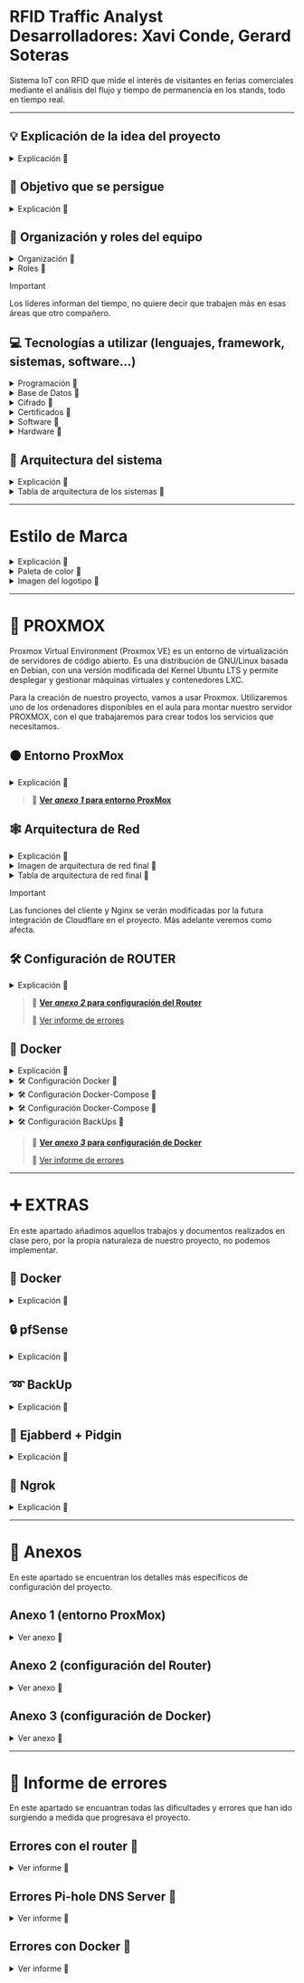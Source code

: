 # RFID Traffic Analyst <br> Desarrolladores: Xavi Conde, Gerard Soteras
Sistema IoT con RFID que mide el interés de visitantes en ferias comerciales mediante el análisis del flujo y tiempo de permanencia en los stands, todo en tiempo real.
<hr>

## 💡  Explicación de la idea del proyecto
<details>
  <summary>Explicación 🔽</summary>
  
  En este proyecto exploraremos el mundo de los dispositivos IoT y la tecnología de transmisión por radiofrecuencia. Abordaremos temas como las ondas de radio y los distintos tipos de frecuencias existentes, en un ámbito innovador y en continuo desarrollo como el de los dispositivos IoT. Para ello, hemos optado por trabajar con la tecnología RFID, que combina los aspectos técnicos que buscamos analizar y desarrollar en este proyecto.
  
  El sistema funcionará de la siguiente manera: a los participantes se les proporcionarán etiquetas RFID pasivas, que serán detectadas por antenas RFID estratégicamente colocadas en el recinto. Estas antenas, conectadas a un lector RFID integrado en una Raspberry Pi, ampliarán el alcance de la señal según el tamaño del espacio. Los datos recopilados en tiempo real serán almacenados en una base de datos para su posterior análisis, generando informes que permitirán interpretar las preferencias del público y optimizar futuras estrategias.
  
  El objetivo principal es diseñar un sistema IoT para recopilar información en ferias comerciales, proporcionando a las empresas datos valiosos sobre el interés que generan entre los asistentes. Este sistema permitirá realizar un conteo preciso de las personas que se aproximan a cada puesto, así como medir el tiempo que permanecen en ellos. Además, la información recopilada se utilizará para obtener una visión general de los intereses del público, ayudando a las empresas a comprender mejor las preferencias de la población.

</details>

## 🎯  Objetivo que se persigue
<details>
  <summary>Explicación 🔽</summary>
  
  *Con todo esto hemos realizado la siguiente estructura, donde resume los objetivos que buscaremos cumplir.*

- **1 (Objetivo General)** - Diseñar y desarrollar una red de dispositivos IoT que utilice tecnología de transmisión por radiofrecuencia para recopilar y analizar datos en tiempo real.
- - **1.1 (Objetivo Específico)** - Programar dispositivos IoT capaces de interactuar mediante tecnología de radiofrecuencia.  
- - - **1.1.1 (Objetivo Operativo)** - Implementar placas Raspberry Pi con antenas RFID compatibles para gestionar la detección y transmisión de datos.  
- - - **1.1.2 (Objetivo Operativo)** - Configurar y trabajar con etiquetas RFID pasivas para la identificación precisa de participantes.  

- **2 (Objetivo General)** - Aplicar el sistema IoT en ferias comerciales y eventos para generar datos valiosos sobre el comportamiento del público y mejorar estrategias empresariales.  
- - **2.1 (Objetivo Específico)** - Optimizar la autonomía y capacidad del sistema para recopilar y analizar datos en entornos dinámicos. 
- - - **2.1.1 (Objetivo Operativo)** - Recopilar datos en tiempo real sobre el número de asistentes, ubicación y tiempo de permanencia en cada puesto.  
- - **2.2 (Objetivo Específico)** - Asegurar la integridad, confidencialidad y disponibilidad de los datos recopilados por el sistema.
- - - **2.2.1 (Objetivo Operativo)** - Implementar reglas de acceso y control en la base de datos para garantizar la seguridad de la información.
- - - **2.2.2 (Objetivo Operativo)** - Usar protocolos cifrados para la transmisión de datos y mantener copias de seguridad automáticas para prevenir pérdida de información.  


</details>

## 📝  Organización y roles del equipo
<details>
  <summary>Organización 🔽</summary>
  Al ser un grupo que en el primer año del grado ya trabajamos juntos en varios proyectos, la organización resultó sencilla.
  Hemos decidido que todos haremos de todo, pero cada uno tendrá un rol de “líder” en cada apartado en el que hemos distribuido el proyecto, este líder será el encargado únicamente de marcar el ritmo y de comunicar al resto del grupo cómo vamos en relación con los objetivos y fechas acordados al inicio.
  
  Al final de cada clase se pondrá en común el trabajo de cada integrante, con el objetivo de que todas las personas en todo momento sepan que se ha hecho ese día y si algún día hay una baja, que se pueda seguir trabajando con normalidad.
  En el aspecto de las tareas, todos haremos todas las tareas, sin excepción.
</details>

<details>
  <summary>Roles 🔽</summary>  
  
  - Xavi - Programación, Proxmox, gestores de tareas y escritos (GitHub)
  - Gerard - BBDD, Hardware, Redes, escritos (GitHub)
</details>

> [!IMPORTANT]
> Los líderes informan del tiempo, no quiere decir que trabajen más en esas áreas que otro compañero.

## 💻  Tecnologías a utilizar (lenguajes, framework, sistemas, software...)
<details>
  <summary>Programación 🔽</summary>

   - JavaScript
   - PHP
   - MySQL
   - Python
   - Arduino
</details>

<details>
  <summary>Base de Datos 🔽</summary>
  
  - MySQL database
</details>

<details>
  <summary>Cifrado 🔽</summary>
  
  En nuestro proyecto hemos elegido estas opciones de cifrado:
  - FALTA DECIDIR
</details>

<details>
  <summary>Certificados 🔽</summary>
  
  - OpenSSL -> TLS (de manera interna). 
  - Cloudflare SSL (de manera externa).
</details>

<details>
  <summary>Software 🔽</summary>
  
  - Visual Studio
  - Trello
  - GitHub
  - ChatGPT
</details>

<details>
  <summary>Hardware 🔽</summary>
  
  - Placa Aruino
  - Lector RFID
  - Tarjeta RFID
  - Cableado
</details>


## 🔨  Arquitectura del sistema
<details>
  <summary>Explicación 🔽</summary>
  
  Implementaremos una arquitectura basada en **tres capas**, diseñada para optimizar la recopilación, almacenamiento y análisis de datos provenientes de los dispositivos IoT con tecnología RFID. Esta estructura modular permite trabajar en cada capa de forma independiente, lo que facilita el desarrollo, la escalabilidad y el mantenimiento del sistema.
  
  Las tres capas se dividirán:
  - Capa de Dispositivos IoT (Cliente): Esta capa incluye las etiquetas RFID pasivas y las antenas RFID conectadas al Arduino. Los dispositivos detectan y transmiten los datos recopilados.
  - Capa de Procesamiento (Servidor): Encargada de recibir los datos desde los Arduinos, procesarlos, almacenarlos temporalmente y transferirlos a la base de datos central. Aquí se manejan las conexiones seguras y la lógica para garantizar la fiabilidad de los datos.
  - Capa de Almacenamiento y Análisis (BBDD): Se utiliza para almacenar de forma permanente los datos recopilados y procesados, permitiendo análisis posteriores. La base de datos será securizada para proteger la integridad y confidencialidad de la información.
</details>

<details>
  <summary>Tabla de arquitectura de los sistemas 🔽</summary>
  
  | Máquina       | S.O                  | Almacenamiento / Memoria| Servicio     | 
  |---------------|----------------------|-------------------------|--------------|
  | **Proxmox**   |Proxmox-VE 8.2        | 93Gb / 8Gb              |  Hypervisor  |
  | **Router**    |Ubuntu server 22.04.2 | 14Gb / 4Gb              |  DHCP        |
  | **Pi-Hole**   |Debian 12.7.0         | 14Gb / 512Mb            |      DNS     |
  | **BackUp**    |Contenedor LXC        | 15Gb / 512Mb            | BackUp MySQL |
  | **Arduino**   |                      |                         | Lector RFID  |
  | **Docker**    |Ubuntu server 22.04.2 | 35Gb / 4Gb              | Contenedores |
  | **MySQL**     |  Contenedor Docker   |                         |Base de datos |
  | **Nginx**     |  Contenedor Docker   |                         | Hosting Web  |

</details>

<hr>

# Estilo de Marca
<details>
  <summary>Explicación 🔽</summary>
  En este proyecto, hemos diseñado un logotipo que refleja los valores de innovación y dinamismo asociados a nuestra tecnología RFID. La forma principal está inspirada en una onda, un elemento que simboliza tanto la conectividad como el flujo constante de información, pilares fundamentales de nuestra actividad. La onda se presenta atravesando un objeto, lo que transmite una sensación de movimiento y energía, reforzando la idea de una tecnología que nunca se detiene y que conecta de manera fluida diferentes elementos.
  
  Los colores principales seleccionados para el logotipo son:
  - Azul (#136AD3): Representa la confianza, la estabilidad y el carácter tecnológico de nuestra marca. Es un color asociado tradicionalmente con la innovación y la precisión técnica.
  - Naranja (#F26419): Un tono vibrante que aporta energía, creatividad y entusiasmo, equilibrando la seriedad del azul con un toque más humano y cercano.
  
  Como color auxiliar, se utiliza el negro (#000000), que añade contraste, elegancia y versatilidad al diseño, permitiendo que el logotipo funcione eficazmente en una variedad de aplicaciones y contextos.
</details>

<details>
  <summary>Paleta de color 🔽</summary>
  
![paleta de color](assets/paleta_rfid.png)
</details>
  
<details>
  <summary>Imagen del logotipo 🔽</summary>

![logotipo rfid](assets/rfid_logo.png)
</details>

<hr>

# 🚀 PROXMOX
Proxmox Virtual Environment (Proxmox VE) es un entorno de virtualización de servidores de código abierto. Es una distribución de GNU/Linux basada en Debian, con una versión modificada del Kernel Ubuntu LTS​ y permite desplegar y gestionar máquinas virtuales y contenedores LXC.

Para la creación de nuestro proyecto, vamos a usar Proxmox. Utilizaremos uno de los ordenadores disponibles en el aula para montar nuestro servidor PROXMOX, con el que trabajaremos para crear todos los servicios que necesitamos.

## 🟠  Entorno ProxMox
<details>
  <summary>Explicación 🔽</summary>
  Dentro de Proxmox, configuraremos una red NAT para que todas las máquinas virtuales tengan conectividad interna.
  
  El sistema contará con cuatro servidores Ubuntu con funciones específicas:
  - Router virtual (DHCP): Gestionará el tráfico de red y asignará direcciones IP mediante DHCP.
  - Servidor Pi-Hole (DNS): Actuará como servidor DNS para todos los dispositivos dentro de la red, mejorando la gestión de nombres y bloqueando contenido no deseado.
  - Servidor de contenedores (Docker): Alojará nuestra base de datos y un servicio NGINX, que en el futuro permitirá el manejo individualizado de datos para cada empresa en las ferias.
  - Servidor de backups (Contenedor): Almacenará copias de seguridad de la base de datos para garantizar la integridad y disponibilidad de la información.
  
  Para crear la red NAT con la que se comunicarán las máquinas dentro de Proxmox, añadiremos un "Linux Bridge" y lo configuraremos para crear la red interna, a la que llamaremos vmbr1. Por defecto, la red externa (en nuestro caso la del aula) se llama vmbr0.
  El proceso que seguimos fue el siguiente: primero, instalamos y configuramos la máquina router. Al añadir la máquina, le asignamos la nueva interfaz de red que creamos anteriormente en el apartado de hardware. Una vez configurado el router, duplicamos la máquina para crear el equipo cliente, y modificamos el netplan para que tenga su propia dirección IP dentro de la red interna. 
  
  ### Configuración de QEMU
  Instalaremos en el router el paquete qemu-guest-agent. Gracias a esto, podremos administrar las máquinas virtuales de una manera más fácil.
  Una vez instalado en las máquinas, es necesario configurar las máquinas virtuales que nos ofrece Proxmox.
</details>

> 📎 [**Ver _anexo 1_ para entorno ProxMox**](#anexo-1-entorno-proxmox)

## 🕸️  Arquitectura de Red
<details>
  <summary>Explicación 🔽</summary>
  
  El sistema estará dividido en dos redes principales:
  - IOT Evento: Donde se encuentran las etiquetas RFID que llevarán los asistentes en el evento. Estas etiquetas se comunican con los lectores RFID a través de una antena. Los lectores capturan los datos y los envían a nuestro servidor en el evento, que ejecuta Proxmox.
  - Red Proxmox: Red interna donde estarán los servicios esenciales del sistema.
  
  Dentro del entorno virtualizado en Proxmox, tendremos varios servidores con funciones específicas:
  - Router Virtual (DHCP): Conecta ambas redes y asigna direcciones IP dentro de la Red Proxmox.
  - Servidor Pi-Hole (DNS): Actúa como servidor DNS para todos los dispositivos dentro de la red, facilitando la gestión de nombres de dominio.
  - Servidor de contenedores (Docker): Alojará nuestra base de datos MySQL y un servicio Nginx, que permitirá a las empresas de los stands acceder a una página privada con los datos recopilados por su antena RFID.
  - Servidor de backups (Contenedor): Se encargará de realizar copias de seguridad de la base de datos para garantizar la integridad y disponibilidad de la información.

  Para crear la red NAT con la que se comunicarán las máquinas dentro de Proxmox, añadiremos un Linux Bridge (vmbr1) para la red interna, manteniendo vmbr0 como la conexión externa del evento.
</details>

<details>
  <summary>Imagen de arquitectura de red final 🔽</summary>
  
  ![diagrama de red](assets/diagrama_red.png)
</details>

<details>
  <summary>Tabla de arquitectura de red final 🔽</summary>
  
  | Máquinas         | IP                                         | IP Gateway                          | Red                           |
  |------------------|--------------------------------------------|-------------------------------------|-------------------------------|
  | Proxmox          | 100.77.20.113                              | 100.77.20.1                         | 100.77.20.0/24                |
  | Router           | 100.77.20.77 (externa)<br>10.20.30.1 (interna) | 100.77.20.1 (externa)<br>10.20.30.1 (interna) | vmbr0 (100.77.20.0/24)<br>vmbr1 (10.20.30.0/24) |
  | Pihole           | 10.20.30.10                                | 10.20.30.1                          | vmbr1 (10.20.30.0/24)         |
  | Docker           | 10.20.30.15                                | 10.20.30.1                          | vmbr1 (10.20.30.0/24)         |
  | Docker > Portainer | 10.20.30.15:9443                         | 10.20.30.1                          | vmbr1 (10.20.30.0/24)         |
  | Docker > MySQL   | 10.20.30.15:1234                           | 10.20.30.1                          | vmbr1 (10.20.30.0/24)         |
  | Docker > PHPMyAdmin | 10.20.30.15:8080                        | 10.20.30.1                          | vmbr1 (10.20.30.0/24)         |
  | Docker > Nginx   | 10.20.30.15:88                             | 10.20.30.1                          | vmbr1 (10.20.30.0/24)         |
  | Contenedor BKP   | 10.20.30.16                                | 10.20.30.1                          | vmbr1 (10.20.30.0/24)         |


</details>

> [!IMPORTANT]
> Las funciones del cliente y Nginx se verán modificadas por la futura integración de Cloudflare en el proyecto. Más adelante veremos como afecta.

## 🛠️  Configuración de ROUTER
<details>
  <summary>Explicación 🔽</summary>
  Primero configuramos la red del router. Para ello cambiaremos el netplan ajustando las IP según la red, virtual o aula. Con ens18 identificaremos la red del aula y con ens19 la red virtual.
  Además, hemos implementado el servicio de DHCP en el router para que todos los dispositivos que estén dentro de la red virtual puedan obtener una IP sin necesidad de asignarla manualmente.
  
  ### Configuración de DHCP
  Para configurar el servicio DHCP, primero lo instalaremos en el router con el comando correspondiente. Luego crearemos una copia de seguridad del archivo de configuración para conservar la configuración original. Procederemos a editar el archivo de configuración y, en nuestro caso, hemos asignado el rango de IPs de *10.20.30.20* a *10.20.30.50*.
  
  También configuraremos distintas IPs para que siempre se asignen a las máquinas con los servicios de nuestra red de Proxmox, haciendo uso de su MAC. Gracias a esto conseguimos que siempre que se inicien las máquinas, tengan la misma dirección IP. Además, modificaremos el archivo ```isc-dhcp-server``` para indicar al router que funcione como servidor DHCP en la interfaz ens19.

```
# comandos usados

sudo apt install isc-dhcp-server                        # instalación del servicio DHCP
sudo cp /etc/dhcp/dhcpd.conf /etc/dhcp/dhcpd.conf.BKP   # creación de la copia de archivo
sudo nano /etc/dhcp/dhcpd.conf                          # modificación del archivo de configuración
sudo nano /etc/default/isc-dhcp-server                  # modificación del archivo de asiganción de interfaz
```

  ### Configuración de IPTables ⚠️
</details>

> 📎 [**Ver _anexo 2_ para configuración del Router**](#anexo-2-configuración-del-router)
>
> 🚩 [Ver informe de errores](#errores-con-el-router)


## 󠁧󠁢󠁷🐋 Docker
<details>
  <summary>Explicación 🔽</summary>
  
  En nuestro proyecto, utilizaremos Docker para optimizar recursos y simplificar la gestión de nuestras aplicaciones.
  Docker nos permitirá desplegar contenedores ligeros, asegurando que cada servicio se ejecute de manera aislada y eficiente. Esto facilitará el desarrollo, la escalabilidad y el mantenimiento del sistema, ya que cada componente (base de datos, servidor web, herramientas de gestión, etc.) estará empaquetado en su propio contenedor con todas sus dependencias.
</details>

<details>
  <summary>🛠️  Configuración Docker 🔽</summary>

Para desplegar nuestros contenedores, primero creamos una máquina virtual en Proxmox, a la cual le asignamos la IP fija `10.20.30.15` dentro de nuestra red interna.

Una vez creada la VM, procedimos a instalar Docker. Como solo usamos un usuario llamado "docker", añadiremos dicho usuario al grupo de Docker y le damos todos los permisos para que pueda crear y administrar los contenedores. 

Para facilitar la administración visual de los contenedores, instalamos Portainer como un contenedor en Docker.

Para gestionar los contenedores, accedemos a Portainer desde una máquina virtual con Debian Desktop, ingresando en el navegador la Ip del equipo seguido del puerto que configuramos para portainer. `10.20.30.15:9443`
Aquí podemos visualizar y administrar nuestros contenedores de forma intuitiva, facilitando la gestión de servicios como la base de datos, Nginx y otros.

```bash
# comandos usados

###
instalación docker

sudo apt update && sudo apt upgrade -y # actualizar paquetes
sudo apt install -y apt-transport-https ca-certificates curl software-properties-common # instalar dependencias necesarias
curl -fsSL https://download.docker.com/linux/ubuntu/gpg | sudo gpg --dearmor -o /usr/share/keyrings/docker-archive-keyring.gpg # agregar la clave GPG de Docker
echo "deb [arch=$(dpkg --print-architecture) signed-by=/usr/share/keyrings/docker-archive-keyring.gpg] https://download.docker.com/linux/ubuntu $(lsb_release -cs) stable" | sudo tee /etc/apt/sources.list.d/docker.list > /dev/null # agregar el repositorio oficial de Docker
sudo apt update
sudo apt install -y docker-ce docker-ce-cli containerd.io # instalar docker
docker --version # verificar si docker está correctamente instalado

###

sudo usermod -aG docker $USER  # Agregar usuario al grupo Docker (requiere reiniciar sesión)

docker run -d -p 8000:8000 -p 9443:9443 --name portainer --restart=always -v /var/run/docker.sock:/var/run/docker.sock -v portainer_data:/data portainer/portainer-ce:latest  # creación de contenedor portainer 
```
</details>

<details>
  <summary>🛠️  Configuración Docker-Compose 🔽</summary>

  Para agilizar el despliegue de los contenedores que contendrán nuestra página web y base de datos, utilizamos Docker-Compose. Con esta herramienta, podemos definir y gestionar múltiples servicios en un solo archivo de configuración `(docker-compose.yml)`, lo que facilita la implementación y administración del entorno.

  [📑 Archivo de configuración docker-compose](assets/docker-compose.yml)

  📑 **Servicios incluidos**
  | Servicio     | Función                                        |
  |--------------|------------------------------------------------|
  | **PHP-FPM**  | Procesamiento de archivos PHP                  |
  | **MySQL**    | Base de datos para almacenamiento de información |
  | **phpMyAdmin** | Interfaz web para gestionar MySQL            |
  | **Nginx**    | Servidor web que maneja las peticiones HTTP    |

  Con esta configuración, conseguimos un entorno completo con PHP, MySQL, phpMyAdmin y Nginx, todos conectados en una red interna de Docker (app-network), lo que facilita la gestión y escalabilidad de nuestra aplicación.

  ```bash
# comandos usados

sudo apt install -y docker-compose  # instalar docker-compose
docker-compose up -d  # crear los contenedores en segundo plano
docker ps  # verificar que los contenedores están corriendo 
  ```
  
</details>

<details>
  <summary>🛠️  Configuración Docker-Compose 🔽</summary>

  Para agilizar el despliegue de los contenedores que contendrán nuestra página web y base de datos, utilizamos Docker-Compose. Con esta herramienta, podemos definir y gestionar múltiples servicios en un solo archivo de configuración `(docker-compose.yml)`, lo que facilita la implementación y administración del entorno.

  [📑 Archivo de configuración docker-compose](assets/docker-compose.yml)

  📑 **Servicios incluidos**
  | Servicio     | Función                                        |
  |--------------|------------------------------------------------|
  | **PHP-FPM**  | Procesamiento de archivos PHP                  |
  | **MySQL**    | Base de datos para almacenamiento de información |
  | **phpMyAdmin** | Interfaz web para gestionar MySQL            |
  | **Nginx**    | Servidor web que maneja las peticiones HTTP    |

  Con esta configuración, conseguimos un entorno completo con PHP, MySQL, phpMyAdmin y Nginx, todos conectados en una red interna de Docker (app-network), lo que facilita la gestión y escalabilidad de nuestra aplicación.

  ```bash
# comandos usados

sudo apt install -y docker-compose  # instalar docker-compose
docker-compose up -d  # crear los contenedores en segundo plano
docker ps  # verificar que los contenedores están corriendo 
  ```
  
</details><details>
  <summary>🛠️  Configuración BackUps 🔽</summary>

  Para garantizar la seguridad de los datos recopilados en los eventos, hemos implementado un sistema de copias de seguridad adaptado a la magnitud de cada feria.
  
  Se ha creado un contenedor LXC con IP fija `10.20.30.16`, destinado a almacenar los respaldos de la base de datos. Para ello, hemos desarrollado un script que extrae la información almacenada y la envía comprimida al contenedor mediante `scp`, utilizando autenticación por clave RSA para evitar la necesidad de introducir contraseñas manualmente.
 
  Este script también actualiza un archivo de logs con el registro de cada backup realizado, y gestiona el almacenamiento eliminando automáticamente los archivos más antiguos, limitando el número máximo de copias a 4, para optimizar el espacio disponible.
 
  La ejecución automática del respaldo se ha programado en el `crontab` del usuario `root`, asegurando que solo un usuario autorizado pueda ejecutar y modificar el proceso.
  
  ☕ [**Código Backup implementado en el proyecto**](assets/scripts/backup_mysql.sh)
  
</details>


> 📎 [**Ver _anexo 3_ para configuración de Docker**](#anexo-3-configuración-de-docker)
>
> 🚩 [Ver informe de errores](#errores-con-docker)

<hr>

# ➕ EXTRAS
En este apartado añadimos aquellos trabajos y documentos realizados en clase pero, por la propia naturaleza de nuestro proyecto, no podemos implementar.

## 󠁧󠁢󠁷🐋 Docker
<details>
  <summary>Explicación 🔽</summary>

Docker ofrece un método unificado para ejecutar su código. Actúa como un sistema operativo diseñado específicamente para contenedores. Así como una máquina virtual abstrae el hardware del servidor, los contenedores en Docker abstraen y virtualizan el sistema operativo del servidor, simplificando su gestión.

> 🗞️ [**Documento Preguntas frecuentes de Docker**](assets/files/RfidTrafficAnalyst_Preguntas%20frecuentes%20Docker.pdf)
> 
> 🛠️ [**Ver la implementación de Docker en el proyecto.**](#-docker)

</details>

## 🔒 pfSense

<details>
  <summary>Explicación 🔽</summary>

pfSense es una distribución de firewall y enrutador basada en FreeBSD, diseñada para ofrecer seguridad y control de red de nivel empresarial. Es una solución de código abierto que permite gestionar el tráfico de la red, configurar VPNs, aplicar reglas de firewall avanzadas y monitorear el tráfico, todo desde una interfaz web intuitiva. Es ampliamente utilizado en entornos corporativos, educativos y domésticos por su flexibilidad, rendimiento y comunidad activa.

> 🗞️ [**Documento Guía de instalación pfSense**](assets/files/RfidTrafficAnalyst_pfSense_Guia%20de%20Usuario.pdf)

</details>

## ➿ BackUp

<details>
  <summary>Explicación 🔽</summary>
  
Backup es el proceso de crear copias de seguridad de datos para protegerlos contra pérdidas, fallos de hardware, ataques cibernéticos o errores humanos. Existen diferentes tipos de copias de seguridad, como completas, incrementales y diferenciales, y pueden almacenarse en dispositivos locales, servidores remotos o en la nube. Contar con una estrategia de backup adecuada es fundamental para garantizar la continuidad y seguridad de la información en cualquier entorno, ya sea personal o empresarial.

> 🗞️ [**Documento Guía de usaurio Backups**](assets/files/RfidTrafficAnalyst_Backup-script_Guia%20de%20usuario.pdf) || 🗞️ [**Documento Explicación scripts Backup**](assets/files/RfidTrafficAnalyst_Backup-script.pdf)
>
> ☕ [**Código Backup Base de Datos**](assets/scripts/backup_db.sh) || ☕ [**Código Backup de restauración**](assets/scripts/restore.sh) || ☕ [**Código Backup Full o incremental**](assets/scripts/backup_full_incremental.sh)

</details>

## 📧 Ejabberd + Pidgin

<details>
  <summary>Explicación 🔽</summary>

Ejabberd es un servidor de mensajería instantánea basado en el protocolo XMPP (Jabber). Es de código abierto, altamente escalable y utilizado para crear servicios de chat en tiempo real, como mensajería privada o grupal en aplicaciones y empresas.

Pidgin es un cliente de mensajería instantánea multiprotocolo que permite conectarse a diferentes servicios de chat (como XMPP, IRC o Discord) desde una sola aplicación. Es de código abierto y compatible con complementos para ampliar sus funciones.

> 🗞️ [**Documento Preguntas Frecuentes Ejabberd**](assets/files/RfidTrafficAnalyst_ChatTiempoReal_FAQs.pdf)
> 
> 🗞️ [**Página Guía de usuario Ejabberd + Pidgin**](https://gsoteras.gitbook.io/gsoteras/servidores/chat-tiempo-real)

</details>

## 🛜 Ngrok

<details>
  <summary>Explicación 🔽</summary>

  Para facilitar el acceso remoto a la interfaz web de Proxmox desde cualquier ubicación, se ha integrado Ngrok en el sistema. Esta herramienta permite exponer servicios locales a través de túneles seguros, sin necesidad de configurar el router o abrir puertos manualmente.

  <details>
    <summary>🔧 Instalación y configuración de Ngrok 🔽</summary>
  
  ### Registro y autenticación
  - Crear una cuenta en ngrok.com y obtener el authtoken desde el panel de usuario.
  - Instalar Ngrok en la máquina Proxmox siguiendo las instrucciones oficiales para Linux.
  - Autenticar Ngrok.

    ```bash
    # comandos usados
    wget https://bin.equinox.io/c/bNyj1mQVY4c/ngrok-v3-stable-linux-amd64.tgz
    tar -xvzf ngrok-v3-stable-linux-amd64.tgz -C /usr/local/bin/
    ngrok config add-authtoken <tu_authtoken>
    ngrok tcp 22
    ```
    
  ### Integración con systemd
  - Crear un servicio para que Ngrok se inicie automáticamente al arrancar el sistema.
    
    ```bash
    nano /etc/systemd/system/ngrok.service

    # ----------------
    [Unit]
    Description=Ngrok tunnel
    After=network.target
    [Service]
    Restart=on-failure
    User=root
    ExecStart=/usr/local/bin/ngrok tcp 22
    [Install]
    WantedBy=multi-user.target
    # ----------------

    systemctl daemon-reload
    systemctl start ngrok.service
    systemctl enable ngrok.service
    ```
  
  ### Acceso remoto a Proxmox
  Una vez iniciado el servicio, Ngrok proporcionará una dirección TCP pública. Para acceder a la interfaz web de Proxmox de forma segura.
  Esta dirección la podemos encontrar en el ``Panel de control de Ngrok > Universal Gateway > Endpoints``
  
  Además, podemos especificar un puerto para mostrar en el navegador la interfaz de Proxmox como si estuviera en la red local.
  
  [dirección tcp ngrok](assets/ngrok.png)
  
  ```bash
  ssh -L 1234:localhost:8006 root@<subdominio>.tcp.ngrok.io -p <puerto>
  # en el navegador
  https://localhost:1234
  ```

  > ⚠️ Importante: La dirección y el puerto asignados por Ngrok pueden cambiar en cada reinicio. Para obtener una dirección fija, es necesario configurar una dirección TCP reservada desde el panel de Ngrok (requiere plan de pago).

  </details>
</details>


<hr>

# 📎 Anexos
En este apartado se encuentran los detalles más específicos de configuración del proyecto.

## Anexo 1 (entorno ProxMox)
<details>
  <summary>Ver anexo 🔽</summary>
  
  ### Adaptador puente
  Asignamos al router que use un adaptador puente para que pueda comunicar el interior de la red, con el exterior. Esto lo hacemos configurando el vmbr0 con la red externa y añadiendo un nuevo adaptador vmbr1 con la IP de la red virtual.
  
  ![adaptador puente](assets/adaptador_puente_prox.png)
  ### Interfaz de red para el router
  Aquí podemos ver que una vez realizadas las acciones de la imagen anterior, el router ya nos reconocerá como hardware, las dos interfaces de red.
  
  ![interfaz red router](assets/interfaz_red_router.png)
  ### Panel de configuración para activar QEMU
  Activamos y configuramos la función QEMU, para que nos sea mucho más fácil trabajar con las IP's existentes sin necesidad de acceder a la máquina.
  
  ![configuración de proxmox qemu](assets/qemuproxmox.png)
  ### Configuración IPtables
</details>

## Anexo 2 (configuración del Router)
<details>
  <summary>Ver anexo 🔽</summary>
  
  ### Netplan del router
  Esta configuración es extremadamente importante para que el router garantice la total comunicación entre la red interna y la externa, en la primera parte vemos la configuración para la red 100.77.20.0/24 (externa) y en la segunda parte 10.20.30.0/24 (virtual).
  
  ![netplan de router](assets/netplan_router.png)
  ### Archivo sysctl
  Configuramos el router para que pueda hacer de gateway y pueda enrutar el tráfico de red para garantizar la comunicación en las redes presentes en el archivo "netplan".
  
  ![sysctl](assets/sysctl.png)
  ### Archivo de configuración DHCP en el router
  Añadimos y modificamos las lineas necesarias en para que el router haga de DHCP en la red 10.20.30.0/24. Para garantizar la seguridad y la redundancia de IP's dentro de esta red, además configuramos una línea para que empiece a asignar IP's a partir de la 10.20.30.20, para poder añadir contenedores, equipos y servidores sin que afecten a la asignacion de IP's. También especificamos que el servidor DNS se encuentra en la dirección IP 10.20.30.10.
  
  ![configuracion dhcp](assets/configuracion_dhcp.png)

  También añadiremos unas líneas para que siempre se asigne la misma IP a unos equipos determinados. Esto lo logramos asociando una IP a una MAC.

  ![configuracion dhcp MAC](assets/configuracion_dhcp_mac.png)
  ### Archivo de configuración ISC-DHCP en el router
  Con estas líneas le pedimos al router que asigne direcciones IP solo en la interfaz ens19 para IPv4, usando las rutas de configuración y PID predeterminadas. No está configurado para IPv6.

  ![configuracion isc](assets/router_isc_dhcp.png)
</details>

## Anexo 3 (configuración de Docker)
<details>
  <summary>Ver anexo 🔽</summary>
  
  ### Organización de directorios en Docker
  Para mantener nuestro proyecto ordenado y estructurado, hemos organizado los archivos y directorios de la siguiente manera. Gracias a esta estructura, docker-compose pude ejecutarse de forma correcta.

  ![directorios docker](assets/tree_docker.png)

  ### Archivo de configuración Nginx
  Para que nuestro servidor Nginx sirva correctamente nuestra aplicación, hemos modificado el archivo de configuración por defecto. En la imagen a continuación, se muestra el contenido del archivo `default.conf`, donde hemos ajustado la configuración para que apunte a nuestro archivo index.php y procese correctamente las peticiones a través de PHP-FPM.

  ![configuracion nginx](assets/default_conf_nginx.png)

  ### Crontab de root para backup
  Se ha programado la ejecución automática del script de backup en el crontab del usuario root, configurando su ejecución cada 5 minutos para garantizar una copia continua de los datos sin intervención manual.

  ![configuracion crontab](assets/crontab_bkp.png)

  ### Archivo de logs BackUp
  Cada vez que el script se ejecuta, registra su actividad en un archivo de logs. Este registro permite monitorizar en todo momento el estado de los backups y detectar posibles errores de forma rápida.
  
  ![archivo logs backup](assets/logs_bkp.png)

  ### Archivos comprimidos BackUp
  Tras cada ejecución del script, los datos respaldados se almacenan comprimidos en el contenedor LXC. El sistema mantiene un máximo de 4 copias, eliminando automáticamente las más antiguas para optimizar el espacio de almacenamiento. Este límite puede ser modificado fácilmente si se requiere.
  
  ![archivos backups](assets/archivos_bkp.png)
  
</details>

<hr>

# 🚩 Informe de errores
En este apartado se encuantran todas las dificultades y errores que han ido surgiendo a medida que progresava el proyecto.

## Errores con el router 🚩
<details>
  <summary>Ver informe 🔽</summary>
A la hora de configurar el router, tuvimos sobre todo problemas con errores tipográficos. Esto sucedió tanto en la configuración de Netplan como en la configuración de las reglas de IPtables.
Además, tuvimos varios problemas al intentar guardar las reglas de IPtables, ya que, al reiniciar el router, algunas reglas desaparecían. Esto ocurría porque las reglas no se guardaban de modo persistente.
</details>
  
## Errores Pi-hole DNS Server 🚩
<details>
  <summary>Ver informe 🔽</summary>
  
  En la version de **Proxmox 8.2 y 8.3**, el archivo ```/etc/resolv.conf``` se sobrescribe automáticamente dos veces al reiniciar la máquina debido a:

  **1a vez:** *Servicio systemd-resolved:* Modifica el archivo de configuración DNS, de manera automática.

  **2a vez:** *Proxmox:* Sobrescribe el archivo durante el inicio del contenedor.

  Esto provoca que:
    **No** podemos modificar manualmente el archivo /etc/resolv.conf.
    **No** se pueden ejecutar scripts que cambien el archivo en el arranque del contenedor.
    **No** se puede filtrar el tráfico DNS adecuadamente.
    El DNS **siempre** se establece en 8.8.8.8, ignorando configuraciones internas.
    Entre muchas otras conseqüencias...
    
  ✅**SOLUCIÓN**
  **Paso 1:** *Detener el servicio systemd-resolved*
  Detenemos el servicio para evitar que sobrescriba el archivo DNS.
  
```
systemctl disable systemd-resolved
systemctl stop systemd-resolved
```

  **Paso 2:** *Configurar DNS en cada arranque. utilizando ```crontab```*

  Modificar el archivo crontab, ya que este archivo ejecuta instrucciones de manera persistente.

```
#Localizacion del archivo /tmp/crontab.RwAtVi/crontab
crontab -e
@reboot echo "nameserver 127.0.0.1" > /etc/resolv.conf #Añadir esta linea, dentro del archivo
```

  Esta línea asegura que el archivo ```/etc/resolv.conf``` apunte al servidor DNS local (127.0.0.1) en cada reinicio, evitando sobrescrituras por parte de Proxmox o systemd-resolved.
  Con estos pasos, se asegura que el contenedor de Pi-hole utilice su propio servidor DNS de manera persistente, permitiendo un filtrado efectivo del tráfico DNS y manteniendo la configuración deseada entre reinicios.
</details>

## Errores con Docker 🚩
<details>
  <summary>Ver informe 🔽</summary>
  
  El archivo ```rfid.sql``` que es el archivo donde se programa la base de datos daba errores con el docker-compose.yml.
  
  Probamos cambiando permisos, la ruta, el archivo .sql y él .yml... Pero no encontrábamos la solución.
  
  Al final decidimos programar la base de datos manualmente y empezó a funcionarnos a la perfección.
  
  ☕[Código Base de Datos ](assets/mysql.pdf)
</details>

